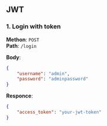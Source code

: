 
## JWT

### 1. Login with token

**Methon**: `POST`  
**Path**: `/login`

**Body**:
```json
{
    "username": "admin",
    "password": "adminpassword"
}
```

**Responce**:
```json
{
    "access_token": "your-jwt-token"
}
```


